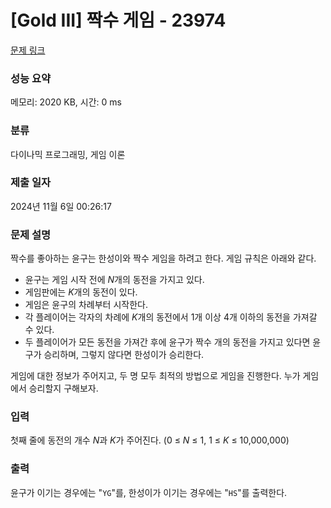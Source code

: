 # [Gold III] 짝수 게임 - 23974 

[문제 링크](https://www.acmicpc.net/problem/23974) 

### 성능 요약

메모리: 2020 KB, 시간: 0 ms

### 분류

다이나믹 프로그래밍, 게임 이론

### 제출 일자

2024년 11월 6일 00:26:17

### 문제 설명

<p>짝수를 좋아하는 윤구는 한성이와 짝수 게임을 하려고 한다. 게임 규칙은 아래와 같다.</p>

<ul>
	<li>윤구는 게임 시작 전에 <i>N</i>개의 동전을 가지고 있다.</li>
	<li>게임판에는 <em>K</em>개의 동전이 있다.</li>
	<li>게임은 윤구의 차례부터 시작한다.</li>
	<li>각 플레이어는 각자의 차례에 <em>K</em>개의 동전에서 1개 이상 4개 이하의 동전을 가져갈 수 있다.</li>
	<li>두 플레이어가 모든 동전을 가져간 후에 윤구가 짝수 개의 동전을 가지고 있다면 윤구가 승리하며, 그렇지 않다면 한성이가 승리한다.</li>
</ul>

<p>게임에 대한 정보가 주어지고, 두 명 모두 최적의 방법으로 게임을 진행한다. 누가 게임에서 승리할지 구해보자.</p>

### 입력 

 <p>첫째 줄에 동전의 개수 <em>N</em>과 <em>K</em>가 주어진다. (0 ≤ <em>N</em> ≤ 1, 1 ≤ <em>K </em>≤ 10,000,000)</p>

### 출력 

 <p>윤구가 이기는 경우에는 "<code>YG</code>"를, 한성이가 이기는 경우에는 "<code>HS</code>"를 출력한다.</p>

